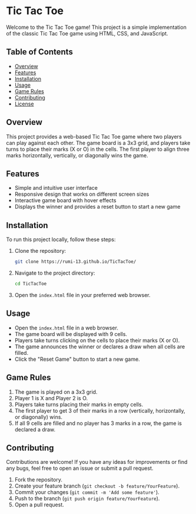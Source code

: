 # Tic Tac Toe

Welcome to the Tic Tac Toe game! This project is a simple implementation of the classic Tic Tac Toe game using HTML, CSS, and JavaScript.

## Table of Contents

- [Overview](#overview)
- [Features](#features)
- [Installation](#installation)
- [Usage](#usage)
- [Game Rules](#game-rules)
- [Contributing](#contributing)
- [License](#license)

## Overview

This project provides a web-based Tic Tac Toe game where two players can play against each other. The game board is a 3x3 grid, and players take turns to place their marks (X or O) in the cells. The first player to align three marks horizontally, vertically, or diagonally wins the game.

## Features

- Simple and intuitive user interface
- Responsive design that works on different screen sizes
- Interactive game board with hover effects
- Displays the winner and provides a reset button to start a new game

## Installation

To run this project locally, follow these steps:

1. Clone the repository:
    ```sh
    git clone https://rumi-13.github.io/TicTacToe/
    ```

2. Navigate to the project directory:
    ```sh
    cd TicTacToe
    ```

3. Open the `index.html` file in your preferred web browser.

## Usage

- Open the `index.html` file in a web browser.
- The game board will be displayed with 9 cells.
- Players take turns clicking on the cells to place their marks (X or O).
- The game announces the winner or declares a draw when all cells are filled.
- Click the "Reset Game" button to start a new game.

## Game Rules

1. The game is played on a 3x3 grid.
2. Player 1 is X and Player 2 is O.
3. Players take turns placing their marks in empty cells.
4. The first player to get 3 of their marks in a row (vertically, horizontally, or diagonally) wins.
5. If all 9 cells are filled and no player has 3 marks in a row, the game is declared a draw.

## Contributing

Contributions are welcome! If you have any ideas for improvements or find any bugs, feel free to open an issue or submit a pull request.

1. Fork the repository.
2. Create your feature branch (`git checkout -b feature/YourFeature`).
3. Commit your changes (`git commit -m 'Add some feature'`).
4. Push to the branch (`git push origin feature/YourFeature`).
5. Open a pull request.


